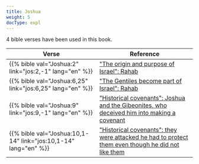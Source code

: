 ```yaml
---
title: Joshua
weight: 5
docType: expl
---
```


4 bible verses have been used in this book.

| Verse | Reference |
|-------|-----------|
| {{% bible val="Joshua:2" link="jos:2,-1" lang="en" %}} | ["The origin and purpose of Israel": Rahab](/appl/background/israel/#1bcd) |
| {{% bible val="Joshua:6,25" link="jos:6,25" lang="en" %}} | ["The Gentiles become part of Israel": Rahab](/expl/background/israel/the-remnant-of-israel#0f15) |
| {{% bible val="Joshua:9" link="jos:9,-1" lang="en" %}} | ["Historical covenants":  Joshua and the Gibeonites, who deceived him into making a covenant](/expl/background/israel/gods-covenant#0c36) |
| {{% bible val="Joshua:10,1-14" link="jos:10,1-14" lang="en" %}} | ["Historical covenants": they were attacked he had to protect them even though he did not like them](/expl/background/israel/gods-covenant#0c36) |

